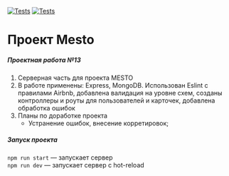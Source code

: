 [![Tests](https://github.com/RomanovAnton/express-mesto-gha/actions/workflows/tests-13-sprint.yml/badge.svg)](https://github.com/RomanovAnton/express-mesto-gha/actions/workflows/tests-13-sprint.yml) [![Tests](https://github.com/RomanovAnton/express-mesto-gha/actions/workflows/tests-14-sprint.yml/badge.svg)](https://github.com/RomanovAnton/express-mesto-gha/actions/workflows/tests-14-sprint.yml)

# Проект Mesto

##### Проектная работа №13

1. Серверная часть для проекта MESTO
2. В работе применены: Express, MongoDB. Использован Eslint с правилами Airbnb, добавлена валидация на уровне схем, созданы контроллеры и роуты для пользователей и карточек, добавлена обработка ошибок
3. Планы по доработке проекта
   - Устранение ошибок, внесение корретировок;

##### Запуск проекта

`npm run start` — запускает сервер  
`npm run dev` — запускает сервер с hot-reload
